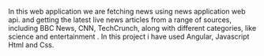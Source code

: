 
In this web application we are fetching news using news application web api. and getting the latest live news articles from a range of sources, including BBC News,
CNN, TechCrunch, along with different categories, like science and
entertainment . In this project i have used Angular, Javascript Html and Css.
 
